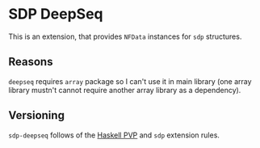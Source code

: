 # SDP DeepSeq

This is an extension, that provides `NFData` instances for `sdp` structures.

## Reasons

`deepseq` requires `array` package so I can't use it in main library (one
array library mustn't cannot require another array library as a dependency).

## Versioning

`sdp-deepseq` follows of the [Haskell PVP](https://pvp.haskell.org) and `sdp`
extension rules.


